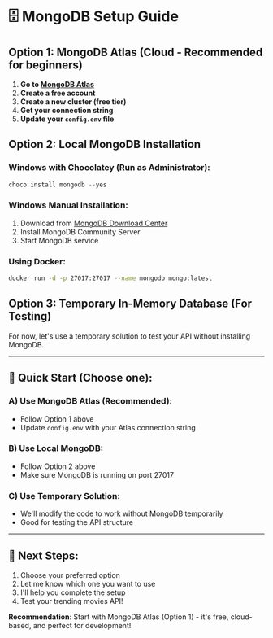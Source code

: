 # 🗄️ MongoDB Setup Guide

## Option 1: MongoDB Atlas (Cloud - Recommended for beginners)

1. **Go to [MongoDB Atlas](https://cloud.mongodb.com)**
2. **Create a free account**
3. **Create a new cluster (free tier)**
4. **Get your connection string**
5. **Update your `config.env` file**

## Option 2: Local MongoDB Installation

### Windows with Chocolatey (Run as Administrator):
```powershell
choco install mongodb --yes
```

### Windows Manual Installation:
1. Download from [MongoDB Download Center](https://www.mongodb.com/try/download/community)
2. Install MongoDB Community Server
3. Start MongoDB service

### Using Docker:
```bash
docker run -d -p 27017:27017 --name mongodb mongo:latest
```

## Option 3: Temporary In-Memory Database (For Testing)

For now, let's use a temporary solution to test your API without installing MongoDB.

---

## 🚀 Quick Start (Choose one):

### A) Use MongoDB Atlas (Recommended):
- Follow Option 1 above
- Update `config.env` with your Atlas connection string

### B) Use Local MongoDB:
- Follow Option 2 above
- Make sure MongoDB is running on port 27017

### C) Use Temporary Solution:
- We'll modify the code to work without MongoDB temporarily
- Good for testing the API structure

---

## 📝 Next Steps:
1. Choose your preferred option
2. Let me know which one you want to use
3. I'll help you complete the setup
4. Test your trending movies API!

**Recommendation**: Start with MongoDB Atlas (Option 1) - it's free, cloud-based, and perfect for development!

